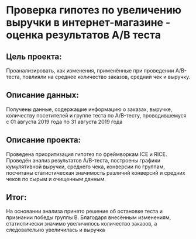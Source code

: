 # Проверка гипотез по увеличению выручки в интернет-магазине - оценка результатов А/В теста

## Цель проекта:
 Проанализировать, как изменения, применённые при проведении A/B-теста, повлияли на среднее количество заказов, средний чек и выручку.
   
## Описание данных:
Получены данные, содержащие информацию о заказах, выручке, количеству посетителей и группе теста по A/B-тесту, проводившемуся с 01 августа 2019 года по 31 августа 2019 года

## Описание проекта:
Проведена приоритизация гипотез по фреймворкам ICE и RICE. Проведён анализ
результатов A/B-теста, построены графики кумулятивной выручки, среднего чека,
конверсии по группам, посчитаны статистическая значимость различий конверсий
и средних чеков по сырым и очищенным данным. 
## Итог:
На основании анализа принято решение об остановке теста  и признании победы группы B. Благодаря внесённым изменениям, статистически значимо увеличилось количество заказов, а следовательно увеличилась и выручка
